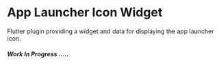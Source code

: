 # App Launcher Icon Widget

Flutter plugin providing a widget and data for displaying the app launcher icon.

##### Work In Progress .....

